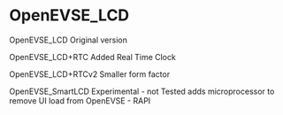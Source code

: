 # OpenEVSE_LCD
OpenEVSE_LCD  Original version


OpenEVSE_LCD+RTC  Added Real Time Clock

OpenEVSE_LCD+RTCv2 Smaller form factor


OpenEVSE_SmartLCD Experimental - not Tested adds microprocessor to remove UI load from OpenEVSE - RAPI 
